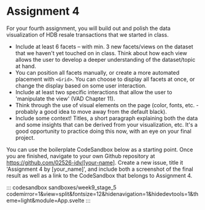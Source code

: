 # Assignment 4

For your fourth assignment, you will build out and polish the data visualization of HDB resale transactions that we started in class.

- Include at least 6 facets – with min. 3 new facets/views on the dataset that we haven't yet touched on in class. Think about how each view allows the user to develop a deeper understanding of the dataset/topic at hand.
- You can position all facets manually, or create a more automated placement with `<Grid>`. You can choose to display all facets at once, or change the display based on some user interaction.
- Include at least two specific interactions that allow the user to 'manipulate the view' (VAD Chapter 11).
- Think through the use of visual elements on the page (color, fonts, etc. - probably a good idea to move away from the default black).
- Include some context! Titles, a short paragraph explaining both the data and some insights that can be derived from your visualization, etc. It's a good opportunity to practice doing this now, with an eye on your final project.

You can use the boilerplate CodeSandbox below as a starting point. Once you are finished, navigate to your own Github repository at https://github.com/02526-idv/[your-name]. Create a new issue, title it 'Assignment 4 by [your_name]', and include both a screenshot of the final result as well as a link to the CodeSandbox that belongs to Assignment 4.

::: codesandbox sandboxes/week9_stage_5 codemirror=1&view=split&fontsize=12&hidenavigation=1&hidedevtools=1&theme=light&module=App.svelte
:::
